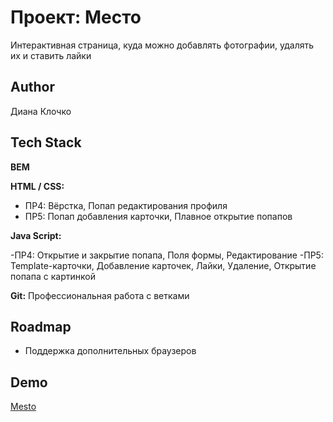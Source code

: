# Проект: Место

Интерактивная страница, куда можно добавлять фотографии, удалять их и ставить лайки




## Author

Диана Клочко

## Tech Stack

**BEM** 

**HTML / CSS:** 

- ПР4: Вёрстка, Попап редактирования профиля
- ПР5: Попап добавления карточки, Плавное открытие попапов

**Java Script:** 

-ПР4: Открытие и закрытие попапа, Поля формы, Редактирование
-ПР5: Template-карточки, Добавление карточек, Лайки, Удаление, Открытие попапа с картинкой
 
**Git:** Профессиональная работа с ветками
## Roadmap

- Поддержка дополнительных браузеров


## Demo

[Mesto](https://diana-msft.github.io/mesto/)
